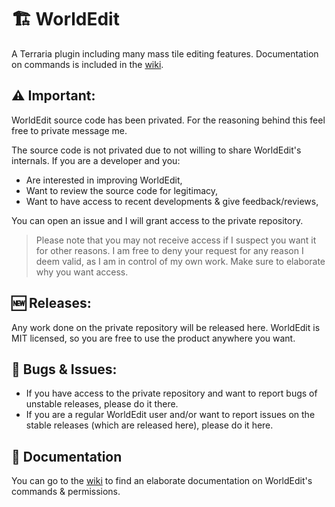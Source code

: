 # 🏗️ WorldEdit

A Terraria plugin including many mass tile editing features. Documentation on commands is included in the [wiki](https://github.com/Rozen4334/WorldEdit/wiki).

## ⚠️ Important:

WorldEdit source code has been privated. For the reasoning behind this feel free to private message me.

The source code is not privated due to not willing to share WorldEdit's internals. If you are a developer and you:
 
- Are interested in improving WorldEdit,
- Want to review the source code for legitimacy,
- Want to have access to recent developments & give feedback/reviews,

You can open an issue and I will grant access to the private repository. 

> Please note that you may not receive access if I suspect you want it for other reasons. I am free to deny your request for any reason I deem valid, as I am in control of my own work. Make sure to elaborate why you want access.

## 🆕 Releases:

Any work done on the private repository will be released here. WorldEdit is MIT licensed, so you are free to use the product anywhere you want.

## 🛑 Bugs & Issues:

- If you have access to the private repository and want to report bugs of unstable releases, please do it there. 
- If you are a regular WorldEdit user and/or want to report issues on the stable releases (which are released here), please do it here.

## 📃 Documentation

You can go to the [wiki](https://github.com/Rozen4334/WorldEdit/wiki) to find an elaborate documentation on WorldEdit's commands & permissions.
